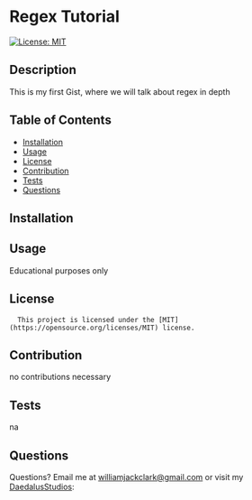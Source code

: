 # Regex Tutorial
  [![License: MIT](https://img.shields.io/badge/License-MIT-yellow.svg)](https://opensource.org/licenses/MIT)
  ## Description
  This is my first Gist, where we will talk about regex in depth
  ## Table of Contents
  * [Installation](#installation)
  * [Usage](#usage)
  * [License](#license)
  * [Contribution](#contribution)
  * [Tests](#tests)
  * [Questions](#questions)
   
  ## Installation
  

  ## Usage
  Educational purposes only

  ## License
      This project is licensed under the [MIT](https://opensource.org/licenses/MIT) license.

  ## Contribution
  no contributions necessary

  ## Tests
  na

  ## Questions
  Questions?  Email me at williamjackclark@gmail.com or visit my [DaedalusStudios](GitHub):
  